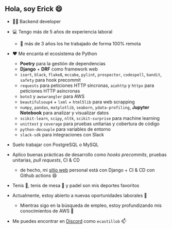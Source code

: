 ## Hola, soy Erick 😄

- 👨‍💻 Backend developer
- 💻 Tengo más de 5 años de experiencia laboral
  - 📡 más de 3 años los he trabajado de forma 100% remota
- ♥️ Me encanta el ecosistema de Python
  - **Poetry** para la gestión de dependencias
  - **Django** + **DRF** como framework web
  - `isort`, `black`, `flake8`, `mccabe`, `pylint`, `prospector`, `codespell`, `bandit`, `safety` para hook precommit
  - `requests` para peticiones HTTP síncronas, `aiohttp` y `httpx` para peticiones HTTP asíncronas
  - `boto3` y `awswrangler` para AWS
  - `beautifulsoup4` + `lxml` + `html5lib` para web scrapping
  - `numpy`, `pandas`, `matplotlib`, `seaborn`, `ydata-profiling`, **Jupyter Notebook** para analizar y visualizar datos
  - `scikit-learn`, `scipy`, `nltk`, `scikit-surprise` para machine learning
  - `unittest` y `coverage` para pruebas unitarias y cobertura de código
  - `python-decouple` para variables de entorno
  - `slack-sdk` para integraciones con Slack
- Suelo trabajar con PostgreSQL o MySQL
- Aplico buenas prácticas de desarrollo como *hooks precommits*, pruebas unitarias, *pull requests*, CI & CD
  - de hecho, mi [sitio web](https://1p.cl/) personal está con Django + CI & CD con Github actions 😄
- Tenis 🎾, tenis de mesa 🏓 y padel son mis deportes favoritos

- Actualmente, estoy abierto a nuevas oportunidades laborales 🔎
  - Mientras sigo en la búsqueda de empleo, estoy profundizando mis conocimientos de AWS 🌱
 
- Me puedes encontrar en [Discord](https://discord.com/) como `ecastillob` 📫
